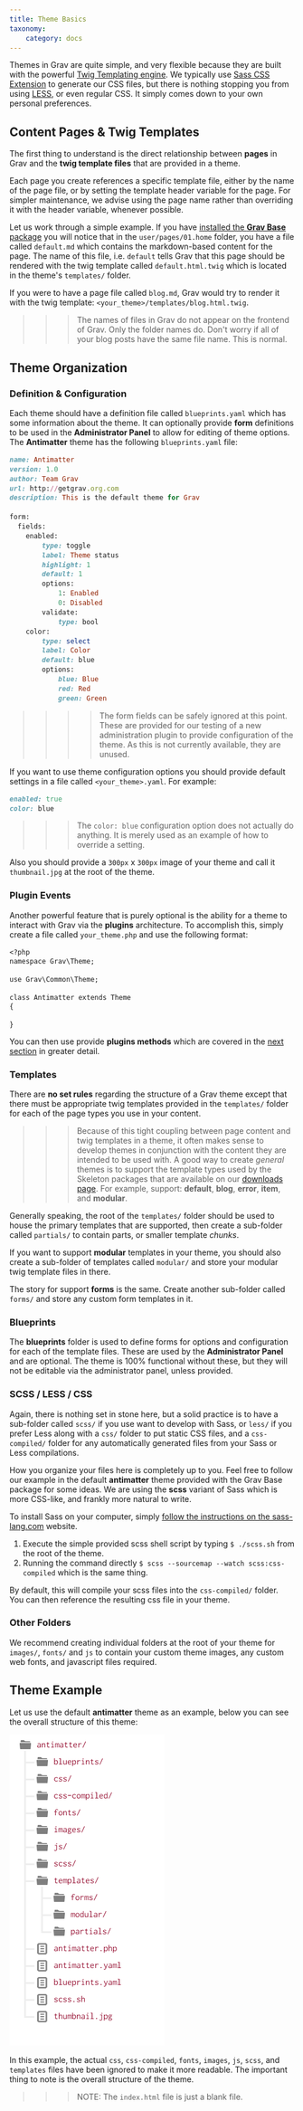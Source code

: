 ```yaml
---
title: Theme Basics
taxonomy:
    category: docs
---
```


Themes in Grav are quite simple, and very flexible because they are built with the powerful [Twig Templating engine][twigtemplates]. We typically use [Sass CSS Extension][sass] to generate our CSS files, but there is nothing stopping you from using [LESS][less], or even regular CSS. It simply comes down to your own personal preferences.

## Content Pages & Twig Templates

The first thing to understand is the direct relationship between **pages** in Grav and the **twig template files** that are provided in a theme.  

Each page you create references a specific template file, either by the name of the page file, or by setting the template header variable for the page.  For simpler maintenance, we advise using the page name rather than overriding it with the header variable, whenever possible.

Let us work through a simple example.  If you have [installed the **Grav Base** package][gravbase] you will notice that in the `user/pages/01.home` folder, you have a file called `default.md` which contains the markdown-based content for the page.  The name of this file, i.e. `default` tells Grav that this page should be rendered with the twig template called `default.html.twig` which is located in the theme's `templates/` folder.

If you were to have a page file called `blog.md`, Grav would try to render it with the twig template: `<your_theme>/templates/blog.html.twig`.

>>> The names of files in Grav do not appear on the frontend of Grav. Only the folder names do. Don't worry if all of your blog posts have the same file name. This is normal.

## Theme Organization

### Definition & Configuration

Each theme should have a definition file called `blueprints.yaml` which has some information about the theme.  It can optionally provide **form** definitions to be used in the **Administrator Panel** to allow for editing of theme options.  The **Antimatter** theme has the following `blueprints.yaml` file:

```ruby
name: Antimatter
version: 1.0
author: Team Grav
url: http://getgrav.org.com
description: This is the default theme for Grav

form:
  fields:
    enabled:
        type: toggle
        label: Theme status
        highlight: 1
        default: 1
        options:
            1: Enabled
            0: Disabled
        validate:
            type: bool
    color:
        type: select
        label: Color
        default: blue
        options:
            blue: Blue
            red: Red
            green: Green
```

>>>> The form fields can be safely ignored at this point. These are provided for our testing of a new administration plugin to provide configuration of the theme. As this is not currently available, they are unused.

If you want to use theme configuration options you should provide default settings in a file called `<your_theme>.yaml`.  For example:

```ruby
enabled: true
color: blue
```

>>> The `color: blue` configuration option does not actually do anything. It is merely used as an example of how to override a setting.

Also you should provide a `300px` x `300px` image of your theme and call it `thumbnail.jpg` at the root of the theme.

### Plugin Events

Another powerful feature that is purely optional is the ability for a theme to interact with Grav via the **plugins** architecture.  To accomplish this, simply create a file called `your_theme.php` and use the following format:

	<?php
	namespace Grav\Theme;

	use Grav\Common\Theme;

	class Antimatter extends Theme
	{

	}

You can then use provide **plugins methods** which are covered in the [next section][next] in greater detail.

### Templates

There are **no set rules** regarding the structure of a Grav theme except that there must be appropriate twig templates provided in the `templates/` folder for each of the page types you use in your content. 

>>> Because of this tight coupling between page content and twig templates in a theme, it often makes sense to develop themes in conjunction with the content they are intended to be used with.  A good way to create _general_ themes is to support the template types used by the Skeleton packages that are available on our [downloads page][downloads]. For example, support: **default**, **blog**, **error**, **item**, and **modular**.

Generally speaking, the root of the `templates/` folder should be used to house the primary templates that are supported, then create a sub-folder called `partials/` to contain parts, or smaller template _chunks_. 

If you want to support **modular** templates in your theme, you should also create a sub-folder of templates called `modular/` and store your modular twig template files in there.

The story for support **forms** is the same. Create another sub-folder called `forms/` and store any custom form templates in it.

### Blueprints

The **blueprints** folder is used to define forms for options and configuration for each of the template files. These are used by the **Administrator Panel** and are optional. The theme is 100% functional without these, but they will not be editable via the administrator panel, unless provided.

### SCSS / LESS / CSS

Again, there is nothing set in stone here, but a solid practice is to have a sub-folder called `scss/` if you use want to develop with Sass, or `less/` if you prefer Less along with a `css/` folder to put static CSS files, and a `css-compiled/` folder for any automatically generated files from your Sass or Less compilations.

How you organize your files here is completely up to you.  Feel free to follow our example in the default **antimatter** theme provided with the Grav Base package for some ideas.  We are using the **scss** variant of Sass which is more CSS-like, and frankly more natural to write. 

To install Sass on your computer, simply [follow the instructions on the sass-lang.com][sasslang] website.

1. Execute the simple provided scss shell script by typing `$ ./scss.sh` from the root of the theme.
2. Running the command directly `$ scss --sourcemap --watch scss:css-compiled` which is the same thing.

By default, this will compile your scss files into the `css-compiled/` folder.  You can then reference the resulting css file in your theme.

### Other Folders

We recommend creating individual folders at the root of your theme for `images/`, `fonts/` and `js` to contain your custom theme images, any custom web fonts, and javascript files required.

## Theme Example

Let us use the default **antimatter** theme as an example, below you can see the overall structure of this theme:

![Theme Folders](theme-folders.png)

In this example, the actual `css`, `css-compiled`, `fonts`, `images`, `js`, `scss`, and `templates` files have been ignored to make it more readable.  The important thing to note is the overall structure of the theme. 

>>> NOTE: The `index.html` file is just a blank file.

[twigtemplates]: twig-templates
[sass]: http://sass-lang.com
[less]: http://lesscss.org/
[gravbase]: ../basics/installation
[next]: ../plugins
[sasslang]: http://sass-lang.com/install
[downloads]: http://getgrav.org/downloads
